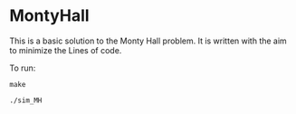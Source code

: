 # MontyHall

This is a basic solution to the Monty Hall problem. It is written with the aim to minimize the Lines of code.

To run:

``make``

``./sim_MH``
